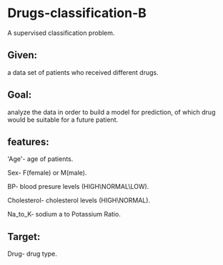 # Drugs-classification-B
A supervised classification problem. 

## **Given:** 
a data set of patients who received different drugs.


## **Goal:** 
analyze the data in order to build a model for prediction, of which drug would be suitable for a future patient.


## **features:**

'Age'- age of patients.

Sex- F(female) or M(male).

BP- blood presure levels (HIGH\NORMAL\LOW).

Cholesterol- cholesterol levels (HIGH\NORMAL).

Na_to_K- sodium a to Potassium Ratio.


## **Target**:

Drug- drug type.
